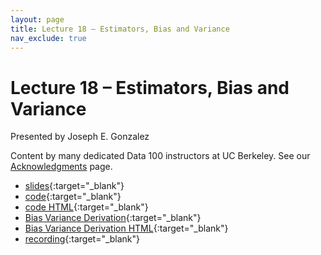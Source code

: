 ```yaml
---
layout: page
title: Lecture 18 – Estimators, Bias and Variance
nav_exclude: true
---
```


# Lecture 18 – Estimators, Bias and Variance

Presented by Joseph E. Gonzalez

Content by many dedicated Data 100 instructors at UC Berkeley. See our [Acknowledgments](../../acks) page.

- [slides](https://docs.google.com/presentation/d/1_NSnCqIrl3g-rC3kWpxJcaRF--XQ3mm13WB6mQVs9Rg/edit?usp=sharing){:target="_blank"}
- [code](https://data100.datahub.berkeley.edu/hub/user-redirect/git-pull?repo=https%3A%2F%2Fgithub.com%2FDS-100%2Fsp24-student&urlpath=lab%2Ftree%2Fsp24-student%2Flecture%2Flec18%2Flec18.ipynb&branch=main){:target="_blank"}
- [code HTML](../../resources/assets/lectures/lec18/lec18.html){:target="_blank"}
- [Bias Variance Derivation](https://data100.datahub.berkeley.edu/hub/user-redirect/git-pull?repo=https%3A%2F%2Fgithub.com%2FDS-100%2Fsp24-student&urlpath=lab%2Ftree%2Fsp24-student%2Flecture%2Flec18%2FBiasVarianceDerivation.ipynb&branch=main){:target="_blank"}
- [Bias Variance Derivation HTML](../../resources/assets/lectures/lec18/BiasVarianceDerivation.html){:target="_blank"}
- [recording](https://youtu.be/mjNjrGbQSl4){:target="_blank"}